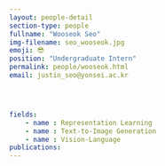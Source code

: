 ```yaml
---
layout: people-detail
section-type: people
fullname: "Wooseok Seo"
img-filename: seo_wooseok.jpg
emoji: 😎
position: "Undergraduate Intern"
permalink: people/wooseok.html
email: justin_seo@yonsei.ac.kr




fields:
    - name : Representation Learning
    - name : Text-to-Image Generation
    - name : Vision-Language
publications:
---
```

